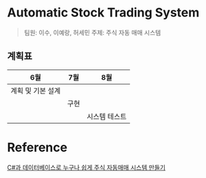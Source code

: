 # Automatic Stock Trading System
> 팀원: 이수, 이예랑, 허세민 
> 주제: 주식 자동 매매 시스템 

## 계획표
|6월|7월|8월|
|---|---|---|
|계획 및 기본 설계|||
||구현||
|||시스템 테스트|


# Reference 
[C#과 데이터베이스로 누구나 쉽게 주식 자동매매 시스템 만들기](https://www.yes24.com/Product/Goods/38449014)
